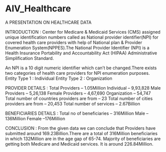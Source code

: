 # AIV_Healthcare
A PRESENTATION ON HEALTHCARE DATA

INTRODUCTION         : 
Center for Medicare & Medicaid Services (CMS) assigned unique identification numbers called as National provider identifier(NPI) for covered health care providers with
help of National plan & Provider Enumeration System(NPPES).The National Provider Identifier (NPI) is a Health Insurance Portability and Accountability Act (HIPAA) 
Administrative Simplification Standard.

An NPI is a 10 digit numeric identifier which can’t be changed.There exists two categories of health care providers for NPI enumeration purposes.
     Entity Type 1 : Individual
     Entity Type 2 : Organization	
     
PROVIDER DETAILS     : 
Total Providers – 1.05Million
Individual  – 9,93,828
Male Providers – 5,26,138
Female Providers – 4,67,690
Organization – 54,747
Total number of countries providers are from – 23
Total number of cities providers are from – 20,453
Total number of services – 2.67Billion

BENEFICIARIES DETAILS : 
Total no of beneficiaries – 316Million
   Male –136Million
   Female –176Million

CONCLUSION            :
From the given data we can conclude that Providers have submitted around 169.23Billion.There are a total of 316Million beneficiaries in which 132Million are in the age
gap of 65-74. Majority of beneficiaries are getting both Medicare and Medicaid services. It is around 226.84Million.
